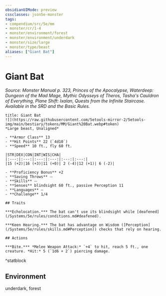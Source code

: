 ```yaml
---
obsidianUIMode: preview
cssclasses: json5e-monster
tags:
- compendium/src/5e/mm
- monster/cr/1-4
- monster/environment/forest
- monster/environment/underdark
- monster/size/large
- monster/type/beast
aliases: ["Giant Bat"]
---
```

# Giant Bat
*Source: Monster Manual p. 323, Princes of the Apocalypse, Waterdeep: Dungeon of the Mad Mage, Mythic Odysseys of Theros, Tasha's Cauldron of Everything, Plane Shift: Ixalan, Quests from the Infinite Staircase. Available in the SRD and the Basic Rules.*  

```ad-statblock
title: Giant Bat
![](https://raw.githubusercontent.com/5etools-mirror-2/5etools-img/main/bestiary/tokens/MM/Giant%20Bat.webp#token)
*Large beast, Unaligned*

- **Armor Class** 13
- **Hit Points** 22 (`4d10`)
- **Speed** 10 ft., fly 60 ft.

|STR|DEX|CON|INT|WIS|CHA|
|:---:|:---:|:---:|:---:|:---:|:---:|
|15 (+2)|16 (+3)|11 (+0)| 2 (-4)|12 (+1)| 6 (-2)|

- **Proficiency Bonus** +2
- **Saving Throws** ⏤
- **Skills** ⏤
- **Senses** blindsight 60 ft., passive Perception 11
- **Languages** —
- **Challenge** 1/4

## Traits

***Echolocation.*** The bat can't use its blindsight while [deafened](/Systems/5e/rules/conditions.md#deafened).

***Keen Hearing.*** The bat has advantage on Wisdom ([Perception](/Systems/5e/rules/skills.md#Perception)) checks that rely on hearing.

## Actions

***Bite.*** *Melee Weapon Attack:* `+4` to hit, reach 5 ft., one creature. *Hit:* 5 (`1d6 + 2`) piercing damage.
```
^statblock

## Environment

underdark, forest